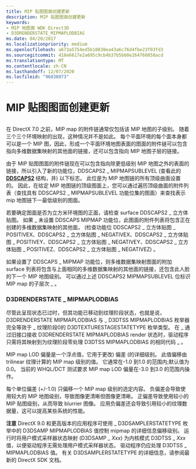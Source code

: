 ```yaml
---
title: MIP 贴图图面创建更新
description: MIP 贴图图面创建更新
keywords:
- MIP 地图面 WDK Direct3D
- D3DRENDERSTATE_MIPMAPLODBIAS
ms.date: 04/20/2017
ms.localizationpriority: medium
ms.openlocfilehash: a673a5754ed5b10830ea43a6c76d4fbe23f03fd3
ms.sourcegitcommit: 418e6617e2a695c9cb4b37b5b60e264760858acd
ms.translationtype: MT
ms.contentlocale: zh-CN
ms.lasthandoff: 12/07/2020
ms.locfileid: "96838073"
---
```

# <a name="mip-map-surface-creation-update"></a>MIP 贴图图面创建更新


## <span id="ddk_mip_map_surface_creation_update_gg"></span><span id="DDK_MIP_MAP_SURFACE_CREATION_UPDATE_GG"></span>


在 DirectX 7.0 之前，MIP map 的附件链通常仅包括该 MIP 地图的子级别。 随着三个三个环境映射的出现，这种情况并不是如此。 每个平面环境的每个面本身都可以是一个 MIP 图，因此，形成一个平面环境地图表面的图面的附件链可以包含指向多维数据集映射的其他面的链接，还可以包含指向 MIP 地图子层的链接。

由于 MIP 贴图图面的附件链现在可以包含指向除更低级别 MIP 地图之外的表面的链接，所以引入了新的功能位，DDSCAPS2 \_ MIPMAPSUBLEVEL (查看此的 [**DDSCAPS2**](/previous-versions/windows/hardware/drivers/ff550292(v=vs.85)) 结构，并) 以下标志。 此位是为 MIP 地图链的所有顶级曲面设置的。 因此，在给定 MIP 地图链的顶级图面上，您可以通过遍历顶级曲面的附件列表（查找具有 DDSCAPS2 \_ MIPMAPSUBLEVEL 功能位集的图面）来查找表示 mip 地图链下一最低级别的图面。

若要确定图面是否为立方米环境图的正面，请检查 surface DDSCAPS2 \_ 立方体贴图。 如果 \_ 未设置 DDSCAPS MIPMAP 功能位，此图面的附件列表将包含正在创建的多维数据集映射的其他面， (检查功能位 DDSCAPS2 \_ 立方体贴图 \_ POSITIVEX、DDSCAPS2 \_ 立方体贴图 \_ NEGATIVEX、DDSCAPS2 \_ 立方体贴图 \_ POSITIVEY、DDSCAPS2 \_ 立方体贴图 \_ NEGATIVEY、DDSCAPS2 \_ 立方体贴图 \_ POSITIVEZ、DDSCAPS2 \_ 立方体贴图 \_ NEGATIVEZ) 。

如果设置了 DDSCAPS \_ MIPMAP 功能位，则多维数据集映射图面的附加 surface 列表将包含与上面相同的多维数据集映射的其他面的链接，还包含此人脸的下一个 MIP 地图级别。 可以通过上述 DDSCAPS2 MIPMAPSUBLEVEL 位标识 MIP map 的子层次 \_ 。

### <a name="span-idd3drenderstate_mipmaplodbiasspanspan-idd3drenderstate_mipmaplodbiasspand3drenderstate_mipmaplodbias"></a><span id="d3drenderstate_mipmaplodbias"></span><span id="D3DRENDERSTATE_MIPMAPLODBIAS"></span>D3DRENDERSTATE \_ MIPMAPLODBIAS

尽管此呈现状态已过时，但其功能已移动到纹理阶段状态，也就是说，D3DRENDERSTATE MIPMAPLODBIAS 与 \_ D3DTSS MIPMAPLODBIAS 枚举器完全等效于 \_ 纹理阶段0的 D3DTEXTURESTAGESTATETYPE 枚举类型。 在 \_ 通过旧接口接收 D3DRENDERSTATE MIPMAPLODBIAS render 状态时，驱动程序只需将其映射到为纹理阶段零处理 D3DTSS MIPMAPLODBIAS 的相同代码 \_ 。

MIP map LOD 偏量是一个浮点值，它用于更改) 偏差 (的详细级别。 此值偏移由 trilinear 纹理计算的 MIP map 级别的值。 它通常在-1.0 到1.0 的范围内;默认值为0.0。 当前的 WHQL/DCT 测试要求 MIP map LOD 偏量在-3.0 到3.0 的范围内操作。

每个单位偏差 (+/-1.0) 只偏移一个 MIP map 级别的选定内容。 负偏差会导致使用较大的 MIP 地图级别，导致图像更清晰但图像更清晰。 正偏差导致使用较小的 MIP 贴图级别，从而导致 blurrier 图像。 应用负偏差还会导致引用较小的纹理数据量，这可以提高某些系统的性能。

**注意**   DirectX 9.0 和更高版本的应用程序可使用 \_ D3DSAMPLERSTATETYPE 枚举中的 D3DSAMP MIPMAPLODBIAS 值控制 mipmap 的详细信息偏移级别。 运行时将用户模式采样器状态映射 (D3DSAMP \_ *Xxx*) 为内核模式 D3DTSS \_ *Xxx* 值，以便驱动程序无需处理用户模式采样器状态。 驱动程序仍应处理 D3DTSS \_ MIPMAPLODBIAS 值。 有关 D3DSAMPLERSTATETYPE 的详细信息，请参阅最新的 DirectX SDK 文档。

 

 


